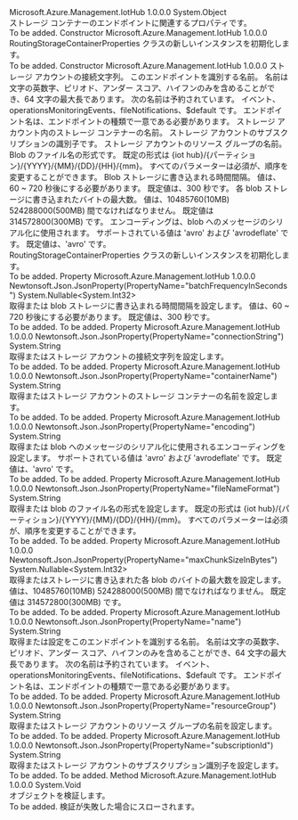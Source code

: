 <Type Name="RoutingStorageContainerProperties" FullName="Microsoft.Azure.Management.IotHub.Models.RoutingStorageContainerProperties">
  <TypeSignature Language="C#" Value="public class RoutingStorageContainerProperties" />
  <TypeSignature Language="ILAsm" Value=".class public auto ansi beforefieldinit RoutingStorageContainerProperties extends System.Object" />
  <TypeSignature Language="DocId" Value="T:Microsoft.Azure.Management.IotHub.Models.RoutingStorageContainerProperties" />
  <TypeSignature Language="VB.NET" Value="Public Class RoutingStorageContainerProperties" />
  <TypeSignature Language="F#" Value="type RoutingStorageContainerProperties = class" />
  <AssemblyInfo>
    <AssemblyName>Microsoft.Azure.Management.IotHub</AssemblyName>
    <AssemblyVersion>1.0.0.0</AssemblyVersion>
  </AssemblyInfo>
  <Base>
    <BaseTypeName>System.Object</BaseTypeName>
  </Base>
  <Interfaces />
  <Docs>
    <summary>
            ストレージ コンテナーのエンドポイントに関連するプロパティです。
            </summary>
    <remarks>To be added.</remarks>
  </Docs>
  <Members>
    <Member MemberName=".ctor">
      <MemberSignature Language="C#" Value="public RoutingStorageContainerProperties ();" />
      <MemberSignature Language="ILAsm" Value=".method public hidebysig specialname rtspecialname instance void .ctor() cil managed" />
      <MemberSignature Language="DocId" Value="M:Microsoft.Azure.Management.IotHub.Models.RoutingStorageContainerProperties.#ctor" />
      <MemberSignature Language="VB.NET" Value="Public Sub New ()" />
      <MemberType>Constructor</MemberType>
      <AssemblyInfo>
        <AssemblyName>Microsoft.Azure.Management.IotHub</AssemblyName>
        <AssemblyVersion>1.0.0.0</AssemblyVersion>
      </AssemblyInfo>
      <Parameters />
      <Docs>
        <summary>
            RoutingStorageContainerProperties クラスの新しいインスタンスを初期化します。
            </summary>
        <remarks>To be added.</remarks>
      </Docs>
    </Member>
    <Member MemberName=".ctor">
      <MemberSignature Language="C#" Value="public RoutingStorageContainerProperties (string connectionString, string name, string containerName, string subscriptionId = null, string resourceGroup = null, string fileNameFormat = null, Nullable&lt;int&gt; batchFrequencyInSeconds = null, Nullable&lt;int&gt; maxChunkSizeInBytes = null, string encoding = null);" />
      <MemberSignature Language="ILAsm" Value=".method public hidebysig specialname rtspecialname instance void .ctor(string connectionString, string name, string containerName, string subscriptionId, string resourceGroup, string fileNameFormat, valuetype System.Nullable`1&lt;int32&gt; batchFrequencyInSeconds, valuetype System.Nullable`1&lt;int32&gt; maxChunkSizeInBytes, string encoding) cil managed" />
      <MemberSignature Language="DocId" Value="M:Microsoft.Azure.Management.IotHub.Models.RoutingStorageContainerProperties.#ctor(System.String,System.String,System.String,System.String,System.String,System.String,System.Nullable{System.Int32},System.Nullable{System.Int32},System.String)" />
      <MemberSignature Language="VB.NET" Value="Public Sub New (connectionString As String, name As String, containerName As String, Optional subscriptionId As String = null, Optional resourceGroup As String = null, Optional fileNameFormat As String = null, Optional batchFrequencyInSeconds As Nullable(Of Integer) = null, Optional maxChunkSizeInBytes As Nullable(Of Integer) = null, Optional encoding As String = null)" />
      <MemberSignature Language="F#" Value="new Microsoft.Azure.Management.IotHub.Models.RoutingStorageContainerProperties : string * string * string * string * string * string * Nullable&lt;int&gt; * Nullable&lt;int&gt; * string -&gt; Microsoft.Azure.Management.IotHub.Models.RoutingStorageContainerProperties" Usage="new Microsoft.Azure.Management.IotHub.Models.RoutingStorageContainerProperties (connectionString, name, containerName, subscriptionId, resourceGroup, fileNameFormat, batchFrequencyInSeconds, maxChunkSizeInBytes, encoding)" />
      <MemberType>Constructor</MemberType>
      <AssemblyInfo>
        <AssemblyName>Microsoft.Azure.Management.IotHub</AssemblyName>
        <AssemblyVersion>1.0.0.0</AssemblyVersion>
      </AssemblyInfo>
      <Parameters>
        <Parameter Name="connectionString" Type="System.String" />
        <Parameter Name="name" Type="System.String" />
        <Parameter Name="containerName" Type="System.String" />
        <Parameter Name="subscriptionId" Type="System.String" />
        <Parameter Name="resourceGroup" Type="System.String" />
        <Parameter Name="fileNameFormat" Type="System.String" />
        <Parameter Name="batchFrequencyInSeconds" Type="System.Nullable&lt;System.Int32&gt;" />
        <Parameter Name="maxChunkSizeInBytes" Type="System.Nullable&lt;System.Int32&gt;" />
        <Parameter Name="encoding" Type="System.String" />
      </Parameters>
      <Docs>
        <param name="connectionString">ストレージ アカウントの接続文字列。</param>
        <param name="name">このエンドポイントを識別する名前。 名前は文字の英数字、ピリオド、アンダー スコア、ハイフンのみを含めることができ、64 文字の最大長であります。 次の名前は予約されています。 イベント、operationsMonitoringEvents、fileNotifications、$default です。 エンドポイント名は、エンドポイントの種類で一意である必要があります。</param>
        <param name="containerName">ストレージ アカウント内のストレージ コンテナーの名前。</param>
        <param name="subscriptionId">ストレージ アカウントのサブスクリプションの識別子です。</param>
        <param name="resourceGroup">ストレージ アカウントのリソース グループの名前。</param>
        <param name="fileNameFormat">Blob のファイル名の形式です。 既定の形式は {iot hub}/{パーティション}/{YYYY}/{MM}/{DD}/{HH}/{mm}。 すべてのパラメーターは必須が、順序を変更することができます。</param>
        <param name="batchFrequencyInSeconds">Blob ストレージに書き込まれる時間間隔。 値は、60 ~ 720 秒後にする必要があります。
            既定値は、300 秒です。</param>
        <param name="maxChunkSizeInBytes">各 blob ストレージに書き込まれたバイトの最大数。 値は、10485760(10MB) 524288000(500MB) 間でなければなりません。 既定値は 314572800(300MB) です。</param>
        <param name="encoding">エンコーディングは、blob へのメッセージのシリアル化に使用されます。 サポートされている値は 'avro' および 'avrodeflate' です。 既定値は、'avro' です。</param>
        <summary>
            RoutingStorageContainerProperties クラスの新しいインスタンスを初期化します。
            </summary>
        <remarks>To be added.</remarks>
      </Docs>
    </Member>
    <Member MemberName="BatchFrequencyInSeconds">
      <MemberSignature Language="C#" Value="public Nullable&lt;int&gt; BatchFrequencyInSeconds { get; set; }" />
      <MemberSignature Language="ILAsm" Value=".property instance valuetype System.Nullable`1&lt;int32&gt; BatchFrequencyInSeconds" />
      <MemberSignature Language="DocId" Value="P:Microsoft.Azure.Management.IotHub.Models.RoutingStorageContainerProperties.BatchFrequencyInSeconds" />
      <MemberSignature Language="VB.NET" Value="Public Property BatchFrequencyInSeconds As Nullable(Of Integer)" />
      <MemberSignature Language="F#" Value="member this.BatchFrequencyInSeconds : Nullable&lt;int&gt; with get, set" Usage="Microsoft.Azure.Management.IotHub.Models.RoutingStorageContainerProperties.BatchFrequencyInSeconds" />
      <MemberType>Property</MemberType>
      <AssemblyInfo>
        <AssemblyName>Microsoft.Azure.Management.IotHub</AssemblyName>
        <AssemblyVersion>1.0.0.0</AssemblyVersion>
      </AssemblyInfo>
      <Attributes>
        <Attribute>
          <AttributeName>Newtonsoft.Json.JsonProperty(PropertyName="batchFrequencyInSeconds")</AttributeName>
        </Attribute>
      </Attributes>
      <ReturnValue>
        <ReturnType>System.Nullable&lt;System.Int32&gt;</ReturnType>
      </ReturnValue>
      <Docs>
        <summary>
            取得または blob ストレージに書き込まれる時間間隔を設定します。
            値は、60 ~ 720 秒後にする必要があります。 既定値は、300 秒です。
            </summary>
        <value>To be added.</value>
        <remarks>To be added.</remarks>
      </Docs>
    </Member>
    <Member MemberName="ConnectionString">
      <MemberSignature Language="C#" Value="public string ConnectionString { get; set; }" />
      <MemberSignature Language="ILAsm" Value=".property instance string ConnectionString" />
      <MemberSignature Language="DocId" Value="P:Microsoft.Azure.Management.IotHub.Models.RoutingStorageContainerProperties.ConnectionString" />
      <MemberSignature Language="VB.NET" Value="Public Property ConnectionString As String" />
      <MemberSignature Language="F#" Value="member this.ConnectionString : string with get, set" Usage="Microsoft.Azure.Management.IotHub.Models.RoutingStorageContainerProperties.ConnectionString" />
      <MemberType>Property</MemberType>
      <AssemblyInfo>
        <AssemblyName>Microsoft.Azure.Management.IotHub</AssemblyName>
        <AssemblyVersion>1.0.0.0</AssemblyVersion>
      </AssemblyInfo>
      <Attributes>
        <Attribute>
          <AttributeName>Newtonsoft.Json.JsonProperty(PropertyName="connectionString")</AttributeName>
        </Attribute>
      </Attributes>
      <ReturnValue>
        <ReturnType>System.String</ReturnType>
      </ReturnValue>
      <Docs>
        <summary>
            取得またはストレージ アカウントの接続文字列を設定します。
            </summary>
        <value>To be added.</value>
        <remarks>To be added.</remarks>
      </Docs>
    </Member>
    <Member MemberName="ContainerName">
      <MemberSignature Language="C#" Value="public string ContainerName { get; set; }" />
      <MemberSignature Language="ILAsm" Value=".property instance string ContainerName" />
      <MemberSignature Language="DocId" Value="P:Microsoft.Azure.Management.IotHub.Models.RoutingStorageContainerProperties.ContainerName" />
      <MemberSignature Language="VB.NET" Value="Public Property ContainerName As String" />
      <MemberSignature Language="F#" Value="member this.ContainerName : string with get, set" Usage="Microsoft.Azure.Management.IotHub.Models.RoutingStorageContainerProperties.ContainerName" />
      <MemberType>Property</MemberType>
      <AssemblyInfo>
        <AssemblyName>Microsoft.Azure.Management.IotHub</AssemblyName>
        <AssemblyVersion>1.0.0.0</AssemblyVersion>
      </AssemblyInfo>
      <Attributes>
        <Attribute>
          <AttributeName>Newtonsoft.Json.JsonProperty(PropertyName="containerName")</AttributeName>
        </Attribute>
      </Attributes>
      <ReturnValue>
        <ReturnType>System.String</ReturnType>
      </ReturnValue>
      <Docs>
        <summary>
            取得またはストレージ アカウントのストレージ コンテナーの名前を設定します。
            </summary>
        <value>To be added.</value>
        <remarks>To be added.</remarks>
      </Docs>
    </Member>
    <Member MemberName="Encoding">
      <MemberSignature Language="C#" Value="public string Encoding { get; set; }" />
      <MemberSignature Language="ILAsm" Value=".property instance string Encoding" />
      <MemberSignature Language="DocId" Value="P:Microsoft.Azure.Management.IotHub.Models.RoutingStorageContainerProperties.Encoding" />
      <MemberSignature Language="VB.NET" Value="Public Property Encoding As String" />
      <MemberSignature Language="F#" Value="member this.Encoding : string with get, set" Usage="Microsoft.Azure.Management.IotHub.Models.RoutingStorageContainerProperties.Encoding" />
      <MemberType>Property</MemberType>
      <AssemblyInfo>
        <AssemblyName>Microsoft.Azure.Management.IotHub</AssemblyName>
        <AssemblyVersion>1.0.0.0</AssemblyVersion>
      </AssemblyInfo>
      <Attributes>
        <Attribute>
          <AttributeName>Newtonsoft.Json.JsonProperty(PropertyName="encoding")</AttributeName>
        </Attribute>
      </Attributes>
      <ReturnValue>
        <ReturnType>System.String</ReturnType>
      </ReturnValue>
      <Docs>
        <summary>
            取得または blob へのメッセージのシリアル化に使用されるエンコーディングを設定します。
            サポートされている値は 'avro' および 'avrodeflate' です。 既定値は、'avro' です。
            </summary>
        <value>To be added.</value>
        <remarks>To be added.</remarks>
      </Docs>
    </Member>
    <Member MemberName="FileNameFormat">
      <MemberSignature Language="C#" Value="public string FileNameFormat { get; set; }" />
      <MemberSignature Language="ILAsm" Value=".property instance string FileNameFormat" />
      <MemberSignature Language="DocId" Value="P:Microsoft.Azure.Management.IotHub.Models.RoutingStorageContainerProperties.FileNameFormat" />
      <MemberSignature Language="VB.NET" Value="Public Property FileNameFormat As String" />
      <MemberSignature Language="F#" Value="member this.FileNameFormat : string with get, set" Usage="Microsoft.Azure.Management.IotHub.Models.RoutingStorageContainerProperties.FileNameFormat" />
      <MemberType>Property</MemberType>
      <AssemblyInfo>
        <AssemblyName>Microsoft.Azure.Management.IotHub</AssemblyName>
        <AssemblyVersion>1.0.0.0</AssemblyVersion>
      </AssemblyInfo>
      <Attributes>
        <Attribute>
          <AttributeName>Newtonsoft.Json.JsonProperty(PropertyName="fileNameFormat")</AttributeName>
        </Attribute>
      </Attributes>
      <ReturnValue>
        <ReturnType>System.String</ReturnType>
      </ReturnValue>
      <Docs>
        <summary>
            取得または blob のファイル名の形式を設定します。 既定の形式は {iot hub}/{パーティション}/{YYYY}/{MM}/{DD}/{HH}/{mm}。 すべてのパラメーターは必須が、順序を変更することができます。
            </summary>
        <value>To be added.</value>
        <remarks>To be added.</remarks>
      </Docs>
    </Member>
    <Member MemberName="MaxChunkSizeInBytes">
      <MemberSignature Language="C#" Value="public Nullable&lt;int&gt; MaxChunkSizeInBytes { get; set; }" />
      <MemberSignature Language="ILAsm" Value=".property instance valuetype System.Nullable`1&lt;int32&gt; MaxChunkSizeInBytes" />
      <MemberSignature Language="DocId" Value="P:Microsoft.Azure.Management.IotHub.Models.RoutingStorageContainerProperties.MaxChunkSizeInBytes" />
      <MemberSignature Language="VB.NET" Value="Public Property MaxChunkSizeInBytes As Nullable(Of Integer)" />
      <MemberSignature Language="F#" Value="member this.MaxChunkSizeInBytes : Nullable&lt;int&gt; with get, set" Usage="Microsoft.Azure.Management.IotHub.Models.RoutingStorageContainerProperties.MaxChunkSizeInBytes" />
      <MemberType>Property</MemberType>
      <AssemblyInfo>
        <AssemblyName>Microsoft.Azure.Management.IotHub</AssemblyName>
        <AssemblyVersion>1.0.0.0</AssemblyVersion>
      </AssemblyInfo>
      <Attributes>
        <Attribute>
          <AttributeName>Newtonsoft.Json.JsonProperty(PropertyName="maxChunkSizeInBytes")</AttributeName>
        </Attribute>
      </Attributes>
      <ReturnValue>
        <ReturnType>System.Nullable&lt;System.Int32&gt;</ReturnType>
      </ReturnValue>
      <Docs>
        <summary>
            取得またはストレージに書き込まれた各 blob のバイトの最大数を設定します。 値は、10485760(10MB) 524288000(500MB) 間でなければなりません。 既定値は 314572800(300MB) です。
            </summary>
        <value>To be added.</value>
        <remarks>To be added.</remarks>
      </Docs>
    </Member>
    <Member MemberName="Name">
      <MemberSignature Language="C#" Value="public string Name { get; set; }" />
      <MemberSignature Language="ILAsm" Value=".property instance string Name" />
      <MemberSignature Language="DocId" Value="P:Microsoft.Azure.Management.IotHub.Models.RoutingStorageContainerProperties.Name" />
      <MemberSignature Language="VB.NET" Value="Public Property Name As String" />
      <MemberSignature Language="F#" Value="member this.Name : string with get, set" Usage="Microsoft.Azure.Management.IotHub.Models.RoutingStorageContainerProperties.Name" />
      <MemberType>Property</MemberType>
      <AssemblyInfo>
        <AssemblyName>Microsoft.Azure.Management.IotHub</AssemblyName>
        <AssemblyVersion>1.0.0.0</AssemblyVersion>
      </AssemblyInfo>
      <Attributes>
        <Attribute>
          <AttributeName>Newtonsoft.Json.JsonProperty(PropertyName="name")</AttributeName>
        </Attribute>
      </Attributes>
      <ReturnValue>
        <ReturnType>System.String</ReturnType>
      </ReturnValue>
      <Docs>
        <summary>
            取得または設定をこのエンドポイントを識別する名前。 名前は文字の英数字、ピリオド、アンダー スコア、ハイフンのみを含めることができ、64 文字の最大長であります。 次の名前は予約されています。 イベント、operationsMonitoringEvents、fileNotifications、$default です。 エンドポイント名は、エンドポイントの種類で一意である必要があります。
            </summary>
        <value>To be added.</value>
        <remarks>To be added.</remarks>
      </Docs>
    </Member>
    <Member MemberName="ResourceGroup">
      <MemberSignature Language="C#" Value="public string ResourceGroup { get; set; }" />
      <MemberSignature Language="ILAsm" Value=".property instance string ResourceGroup" />
      <MemberSignature Language="DocId" Value="P:Microsoft.Azure.Management.IotHub.Models.RoutingStorageContainerProperties.ResourceGroup" />
      <MemberSignature Language="VB.NET" Value="Public Property ResourceGroup As String" />
      <MemberSignature Language="F#" Value="member this.ResourceGroup : string with get, set" Usage="Microsoft.Azure.Management.IotHub.Models.RoutingStorageContainerProperties.ResourceGroup" />
      <MemberType>Property</MemberType>
      <AssemblyInfo>
        <AssemblyName>Microsoft.Azure.Management.IotHub</AssemblyName>
        <AssemblyVersion>1.0.0.0</AssemblyVersion>
      </AssemblyInfo>
      <Attributes>
        <Attribute>
          <AttributeName>Newtonsoft.Json.JsonProperty(PropertyName="resourceGroup")</AttributeName>
        </Attribute>
      </Attributes>
      <ReturnValue>
        <ReturnType>System.String</ReturnType>
      </ReturnValue>
      <Docs>
        <summary>
            取得またはストレージ アカウントのリソース グループの名前を設定します。
            </summary>
        <value>To be added.</value>
        <remarks>To be added.</remarks>
      </Docs>
    </Member>
    <Member MemberName="SubscriptionId">
      <MemberSignature Language="C#" Value="public string SubscriptionId { get; set; }" />
      <MemberSignature Language="ILAsm" Value=".property instance string SubscriptionId" />
      <MemberSignature Language="DocId" Value="P:Microsoft.Azure.Management.IotHub.Models.RoutingStorageContainerProperties.SubscriptionId" />
      <MemberSignature Language="VB.NET" Value="Public Property SubscriptionId As String" />
      <MemberSignature Language="F#" Value="member this.SubscriptionId : string with get, set" Usage="Microsoft.Azure.Management.IotHub.Models.RoutingStorageContainerProperties.SubscriptionId" />
      <MemberType>Property</MemberType>
      <AssemblyInfo>
        <AssemblyName>Microsoft.Azure.Management.IotHub</AssemblyName>
        <AssemblyVersion>1.0.0.0</AssemblyVersion>
      </AssemblyInfo>
      <Attributes>
        <Attribute>
          <AttributeName>Newtonsoft.Json.JsonProperty(PropertyName="subscriptionId")</AttributeName>
        </Attribute>
      </Attributes>
      <ReturnValue>
        <ReturnType>System.String</ReturnType>
      </ReturnValue>
      <Docs>
        <summary>
            取得またはストレージ アカウントのサブスクリプション識別子を設定します。
            </summary>
        <value>To be added.</value>
        <remarks>To be added.</remarks>
      </Docs>
    </Member>
    <Member MemberName="Validate">
      <MemberSignature Language="C#" Value="public virtual void Validate ();" />
      <MemberSignature Language="ILAsm" Value=".method public hidebysig newslot virtual instance void Validate() cil managed" />
      <MemberSignature Language="DocId" Value="M:Microsoft.Azure.Management.IotHub.Models.RoutingStorageContainerProperties.Validate" />
      <MemberSignature Language="VB.NET" Value="Public Overridable Sub Validate ()" />
      <MemberSignature Language="F#" Value="abstract member Validate : unit -&gt; unit&#xA;override this.Validate : unit -&gt; unit" Usage="routingStorageContainerProperties.Validate " />
      <MemberType>Method</MemberType>
      <AssemblyInfo>
        <AssemblyName>Microsoft.Azure.Management.IotHub</AssemblyName>
        <AssemblyVersion>1.0.0.0</AssemblyVersion>
      </AssemblyInfo>
      <ReturnValue>
        <ReturnType>System.Void</ReturnType>
      </ReturnValue>
      <Parameters />
      <Docs>
        <summary>
            オブジェクトを検証します。
            </summary>
        <remarks>To be added.</remarks>
        <exception cref="T:Microsoft.Rest.ValidationException">
            検証が失敗した場合にスローされます。
            </exception>
      </Docs>
    </Member>
  </Members>
</Type>